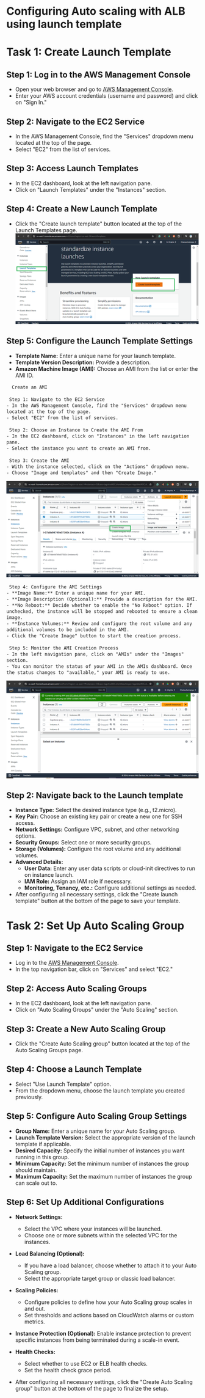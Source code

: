 # Configuring Auto scaling with ALB using launch template

# Task 1: Create Launch Template

## Step 1: Log in to the AWS Management Console
- Open your web browser and go to [AWS Management Console](https://aws.amazon.com/console/).
- Enter your AWS account credentials (username and password) and click on "Sign In."

## Step 2: Navigate to the EC2 Service
- In the AWS Management Console, find the "Services" dropdown menu located at the top of the page.
- Select "EC2" from the list of services.

## Step 3: Access Launch Templates
- In the EC2 dashboard, look at the left navigation pane.
- Click on "Launch Templates" under the "Instances" section.

## Step 4: Create a New Launch Template
- Click the "Create launch template" button located at the top of the Launch Templates page.
![screenshot of launch template](image/Ascreatetemplate.png)

## Step 5: Configure the Launch Template Settings
- **Template Name:** Enter a unique name for your launch template.
- **Template Version Description:** Provide a description.
- **Amazon Machine Image (AMI):** Choose an AMI from the list or enter the AMI ID.

```
  Create an AMI

 Step 1: Navigate to the EC2 Service
- In the AWS Management Console, find the "Services" dropdown menu located at the top of the page.
- Select "EC2" from the list of services.

 Step 2: Choose an Instance to Create the AMI From
- In the EC2 dashboard, click on "Instances" in the left navigation pane.
- Select the instance you want to create an AMI from.

 Step 3: Create the AMI
- With the instance selected, click on the "Actions" dropdown menu.
- Choose "Image and templates" and then "Create Image."
```
![screenshot of the step above](image/AScreateimage.png)
```
 Step 4: Configure the AMI Settings
- **Image Name:** Enter a unique name for your AMI.
- **Image Description (Optional):** Provide a description for the AMI.
- **No Reboot:** Decide whether to enable the "No Reboot" option. If unchecked, the instance will be stopped and rebooted to ensure a clean image.
- **Instance Volumes:** Review and configure the root volume and any additional volumes to be included in the AMI.
- Click the "Create Image" button to start the creation process.

 Step 5: Monitor the AMI Creation Process
- In the left navigation pane, click on "AMIs" under the "Images" section.
- You can monitor the status of your AMI in the AMIs dashboard. Once the status changes to "available," your AMI is ready to use.
```
![screenshot of the step above](image/Asimagecreated.png)


 ## Step 2: Navigate back to the Launch template
 
- **Instance Type:** Select the desired instance type (e.g., t2.micro).
- **Key Pair:** Choose an existing key pair or create a new one for SSH access.
- **Network Settings:** Configure VPC, subnet, and other networking options.
- **Security Groups:** Select one or more security groups.
- **Storage (Volumes):** Configure the root volume and any additional volumes.
- **Advanced Details:**
  - **User Data:** Enter any user data scripts or cloud-init directives to run on instance launch.
  - **IAM Role:** Assign an IAM role if necessary.
  - **Monitoring, Tenancy, etc.:** Configure additional settings as needed.
- After configuring all necessary settings, click the "Create launch template" button at the bottom of the page to save your template.


# Task 2: Set Up Auto Scaling Group

## Step 1: Navigate to the EC2 Service
- Log in to the [AWS Management Console](https://aws.amazon.com/console/).
- In the top navigation bar, click on "Services" and select "EC2."

## Step 2: Access Auto Scaling Groups
- In the EC2 dashboard, look at the left navigation pane.
- Click on "Auto Scaling Groups" under the "Auto Scaling" section.

## Step 3: Create a New Auto Scaling Group
- Click the "Create Auto Scaling group" button located at the top of the Auto Scaling Groups page.

## Step 4: Choose a Launch Template
- Select "Use Launch Template" option.
- From the dropdown menu, choose the launch template you created previously.

## Step 5: Configure Auto Scaling Group Settings
- **Group Name:** Enter a unique name for your Auto Scaling group.
- **Launch Template Version:** Select the appropriate version of the launch template if applicable.
- **Desired Capacity:** Specify the initial number of instances you want running in this group.
- **Minimum Capacity:** Set the minimum number of instances the group should maintain.
- **Maximum Capacity:** Set the maximum number of instances the group can scale out to.

## Step 6: Set Up Additional Configurations
- **Network Settings:**
  - Select the VPC where your instances will be launched.
  - Choose one or more subnets within the selected VPC for the instances.
- **Load Balancing (Optional):** 
  - If you have a load balancer, choose whether to attach it to your Auto Scaling group.
  - Select the appropriate target group or classic load balancer.
- **Scaling Policies:**
  - Configure policies to define how your Auto Scaling group scales in and out.
  - Set thresholds and actions based on CloudWatch alarms or custom metrics.
- **Instance Protection (Optional):** Enable instance protection to prevent specific instances from being terminated during a scale-in event.
- **Health Checks:**
  - Select whether to use EC2 or ELB health checks.
  - Set the health check grace period.

- After configuring all necessary settings, click the "Create Auto Scaling group" button at the bottom of the page to finalize the setup.



